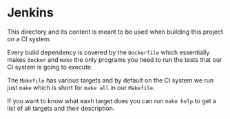 Jenkins
=======

This directory and its content is meant to be used when building
this project on a CI system.

Every build dependency is covered by the `Dockerfile` which
essentially makes `docker` and `make` the only programs you need
to run the tests that our CI system is going to execute.

The `Makefile` has various targets and by default on the CI
system we run just `make` which is short for `make all` in our
`Makefile`.

If you want to know what eaxh target does you can run
`make help` to get a list of all targets and their description.


